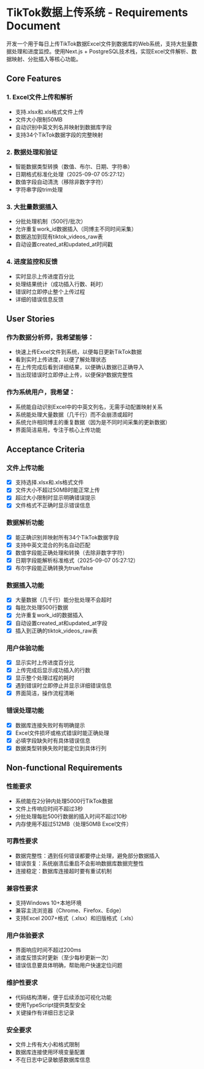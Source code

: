# TikTok数据上传系统 - Requirements Document

开发一个用于每日上传TikTok数据Excel文件到数据库的Web系统，支持大批量数据处理和进度监控。使用Next.js + PostgreSQL技术栈，实现Excel文件解析、数据映射、分批插入等核心功能。

## Core Features

### 1. Excel文件上传和解析
- 支持.xlsx和.xls格式文件上传
- 文件大小限制50MB
- 自动识别中英文列名并映射到数据库字段
- 支持34个TikTok数据字段的完整映射

### 2. 数据处理和验证
- 智能数据类型转换（数值、布尔、日期、字符串）
- 日期格式标准化处理（2025-09-07 05:27:12）
- 数值字段自动清洗（移除非数字字符）
- 字符串字段trim处理

### 3. 大批量数据插入
- 分批处理机制（500行/批次）
- 允许重复work_id数据插入（同博主不同时间采集）
- 数据追加到现有tiktok_videos_raw表
- 自动设置created_at和updated_at时间戳

### 4. 进度监控和反馈
- 实时显示上传进度百分比
- 处理结果统计（成功插入行数、耗时）
- 错误时立即停止整个上传过程
- 详细的错误信息反馈

## User Stories

### 作为数据分析师，我希望能够：
- 快速上传Excel文件到系统，以便每日更新TikTok数据
- 看到实时上传进度，以便了解处理状态
- 在上传完成后看到详细结果，以便确认数据已正确导入
- 当出现错误时立即停止上传，以便保护数据完整性

### 作为系统用户，我希望：
- 系统能自动识别Excel中的中英文列名，无需手动配置映射关系
- 系统能处理大量数据（几千行）而不会崩溃或超时
- 系统允许相同博主的重复数据（因为是不同时间采集的更新数据）
- 界面简洁易用，专注于核心上传功能

## Acceptance Criteria

### 文件上传功能
- [x] 支持选择.xlsx和.xls格式文件
- [x] 文件大小不超过50MB时能正常上传
- [x] 超过大小限制时显示明确错误提示
- [x] 文件格式不正确时显示错误信息

### 数据解析功能
- [x] 能正确识别并映射所有34个TikTok数据字段
- [x] 支持中英文混合的列名自动匹配
- [x] 数值字段能正确处理和转换（去除非数字字符）
- [x] 日期字段能解析标准格式（2025-09-07 05:27:12）
- [x] 布尔字段能正确转换为true/false

### 数据插入功能
- [x] 大量数据（几千行）能分批处理不会超时
- [x] 每批次处理500行数据
- [x] 允许重复work_id的数据插入
- [x] 自动设置created_at和updated_at字段
- [x] 插入到正确的tiktok_videos_raw表

### 用户体验功能
- [x] 显示实时上传进度百分比
- [x] 上传完成后显示成功插入的行数
- [x] 显示整个处理过程的耗时
- [x] 遇到错误时立即停止并显示详细错误信息
- [x] 界面简洁，操作流程清晰

### 错误处理功能
- [x] 数据库连接失败时有明确提示
- [x] Excel文件损坏或格式错误时能正确处理
- [x] 必填字段缺失时有具体错误信息
- [x] 数据类型转换失败时能定位到具体行列

## Non-functional Requirements

### 性能要求
- 系统能在2分钟内处理5000行TikTok数据
- 文件上传响应时间不超过3秒
- 分批处理每批500行数据的插入时间不超过10秒
- 内存使用不超过512MB（处理50MB Excel文件）

### 可靠性要求
- 数据完整性：遇到任何错误都要停止处理，避免部分数据插入
- 错误恢复：系统崩溃后重启不会影响数据库数据完整性
- 连接稳定：数据库连接超时要有重试机制

### 兼容性要求
- 支持Windows 10+本地环境
- 兼容主流浏览器（Chrome、Firefox、Edge）
- 支持Excel 2007+格式（.xlsx）和旧版格式（.xls）

### 用户体验要求
- 界面响应时间不超过200ms
- 进度反馈实时更新（至少每秒更新一次）
- 错误信息要具体明确，帮助用户快速定位问题

### 维护性要求
- 代码结构清晰，便于后续添加可视化功能
- 使用TypeScript提供类型安全
- 关键操作有详细日志记录

### 安全要求
- 文件上传有大小和格式限制
- 数据库连接使用环境变量配置
- 不在日志中记录敏感数据库信息
